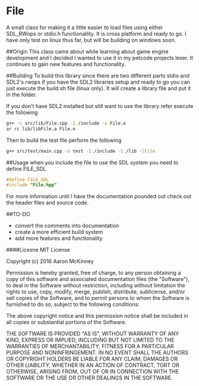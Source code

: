 # File
A small class for making it a little easier to load files using either SDL_RWops or stdio.h functionallity. It is cross platform
and ready to go. I have only test on linux thus far, but will be building on windows soon.

##Origin
This class came about while learning about game engine development and I decided I wanted to use it in my petcode projects lexer.
It continues to gain new features and functionality.

##Building
To build this library since there are two different parts stdio and SDL2's rwops if you have the SDL2 libraries setup
and ready to go you can just execute the build.sh file (linux only). It will create a library file and put it in the folder.

If you don't have SDL2 installed but still want to use the library refer execute the following
```bash
g++ -c src/lib/File.cpp -I./include -o File.o
ar rc lib/libFile.a File.o
```
Then to build the test file perform the following
```bash
g++ src/test/main.cpp -o test -I./include -I./lib -lFile
```

##Usage
when you include the file to use the SDL system you need to define FILE_SDL
```c++
#define FILE_SDL
#include "File.hpp"
```
For more information until I have the documentation pounded out check out the header files and source code.

##TO-DO
* convert the comments into documentation
* create a more efficient build system
* add more features and functionality


####Licesne
MIT License

Copyright (c) 2016 Aaron McKinney

Permission is hereby granted, free of charge, to any person obtaining a copy
of this software and associated documentation files (the "Software"), to deal
in the Software without restriction, including without limitation the rights
to use, copy, modify, merge, publish, distribute, sublicense, and/or sell
copies of the Software, and to permit persons to whom the Software is
furnished to do so, subject to the following conditions:

The above copyright notice and this permission notice shall be included in all
copies or substantial portions of the Software.

THE SOFTWARE IS PROVIDED "AS IS", WITHOUT WARRANTY OF ANY KIND, EXPRESS OR
IMPLIED, INCLUDING BUT NOT LIMITED TO THE WARRANTIES OF MERCHANTABILITY,
FITNESS FOR A PARTICULAR PURPOSE AND NONINFRINGEMENT. IN NO EVENT SHALL THE
AUTHORS OR COPYRIGHT HOLDERS BE LIABLE FOR ANY CLAIM, DAMAGES OR OTHER
LIABILITY, WHETHER IN AN ACTION OF CONTRACT, TORT OR OTHERWISE, ARISING FROM,
OUT OF OR IN CONNECTION WITH THE SOFTWARE OR THE USE OR OTHER DEALINGS IN THE
SOFTWARE.

